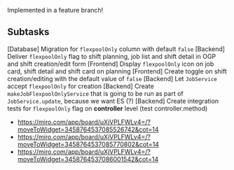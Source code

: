 Implemented in a feature branch!

## Subtasks
[Database] Migration for `flexpoolOnly` column with default `false`
[Backend] Deliver `flexpoolOnly` flag to shift planning, job list and shift detail in OGP and shift creation/edit form
[Frontend] Display `flexpoolOnly` icon on job card, shift detail and shift card on planning
[Frontend] Create toggle on shift creation/editing with the default value of `false`
[Backend] Let `JobService` accept `flexpoolOnly` for creation
[Backend] Create `makeJobFlexpoolOnlyService` that is going to be run as part of `JobService.update`, because we want ES (?)
[Backend] Create integration tests for `flexpoolOnly` flag on **controller** level (test controller.method)
- https://miro.com/app/board/uXjVPLFWLv4=/?moveToWidget=3458764537085526742&cot=14
- https://miro.com/app/board/uXjVPLFWLv4=/?moveToWidget=3458764537085770802&cot=14
- https://miro.com/app/board/uXjVPLFWLv4=/?moveToWidget=3458764537086001542&cot=14